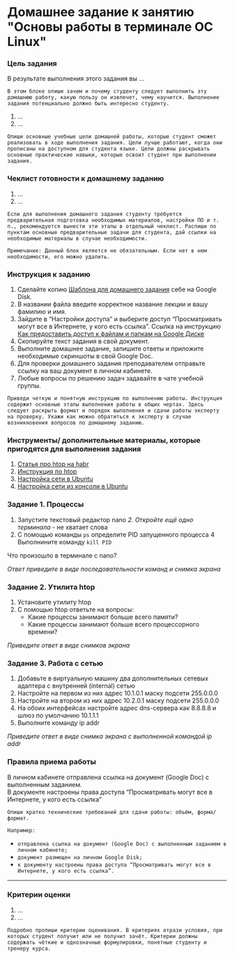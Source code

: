 # Домашнее задание к занятию "Основы работы в терминале ОС Linux"

### Цель задания

В результате выполнения этого задания вы ... 

`В этом блоке опиши зачем и почему студенту следует выполнить эту домашнюю работу, какую пользу он извлечет, чему научится. Выполнение задания потенциально должно быть интересно студенту.`

1. ...
2. ...

`Опиши основные учебные цели домашней работы, которые студент сможет реализовать в ходе выполнения задания. Цели лучше работают, когда они прописаны на доступном для студента языке. Цели должны раскрывать основные практические навыки, которые освоит студент при выполнении задания.`


### Чеклист готовности к домашнему заданию

1. ...
2. ...

`Если для выполнения домашнего задания студенту требуется предварительная подготовка необходимых материалов, настройки ПО и т. п., рекомендуется вынести эти этапы в отдельный чеклист. Распиши по пунктам основные предварительные задачи для студента, дай ссылки на необходимые материалы в случае необходимости.`

`Примечание: Данный блок является не обязательным. Если нет в нем необходимости, его можно удалить.`



### Инструкция к заданию

1. Сделайте копию [Шаблона для домашнего задания](https://docs.google.com/document/d/1youKpKm_JrC0UzDyUslIZW2E2bIv5OVlm_TQDvH5Pvs/edit) себе на Google Disk.
2. В названии файла введите корректное название лекции и вашу фамилию и имя.
3. Зайдите в “Настройки доступа” и выберите доступ “Просматривать могут все в Интернете, у кого есть ссылка”.
 Ссылка на инструкцию [Как предоставить доступ к файлам и папкам на Google Диске](https://support.google.com/docs/answer/2494822?hl=ru&co=GENIE.Platform%3DDesktop)
5. Скопируйте текст задания в свой документ.
6. Выполните домашнее задание, запишите ответы и приложите необходимые скриншоты в свой Google Doc.
7. Для проверки домашнего задания преподавателем отправьте ссылку на ваш документ в личном кабинете.
8. Любые вопросы по решению задач задавайте в чате учебной группы.

`Приведи четкую и понятную инструкцию по выполнению работы. Инструкция содержит основные этапы выполнения работы в общих чертах. Здесь следует раскрыть формат и порядок выполнения и сдачи работы эксперту на проверку. Укажи как можно обратиться к эксперту в случае возникновения вопросов по домашнему заданию.`



### Инструменты/ дополнительные материалы, которые пригодятся для выполнения задания

1. [Статья про htop на habr](https://habr.com/ru/post/316806/)
2. [Инструкция по htop](https://zalinux.ru/?p=3581)
3. [Настройка сети в Ubuntu](https://help.reg.ru/hc/ru/articles/4408047642513-%D0%9A%D0%B0%D0%BA-%D0%BD%D0%B0%D1%81%D1%82%D1%80%D0%BE%D0%B8%D1%82%D1%8C-%D1%81%D0%B5%D1%82%D1%8C-%D0%B2-Ubuntu-16-04)
4. [Настройка сети из консоли в Ubuntu](https://losst.ru/nastrojka-seti-iz-konsoli-ubuntu)


### Задание 1. Процессы

1. Запустите текстовый редактор nano
*2. Откройте ещё одно терминала* - не хватает слова
3. С помощью команды `ps` определите PID запущенного процесса
4 Выполнините команду `kill PID`

Что произошло в терминале с nano?

*Ответ приведите в виде последовательности команд и снимка экрана*

### Задание 2. Утилита htop

1. Установите утилиту htop
2. С помощью htop ответьте на вопросы:
   - Какие процессы занимают больше всего памяти?
   - Какие процессы занимают больше всего процессорного времени?

*Приведите ответ в виде снимков экрана*

### Задание 3. Работа с сетью
    
1. Добавьте в виртуальную машину два дополнительных сетевых адаптера с внутренней (internal) сетью
2. Настройте на первом из них адрес 10.1.0.1 маску подсети 255.0.0.0
3. Настройте на втором из них адрес 10.2.0.1 маску подсети 255.0.0.0
4. На обоих интерфейсах настройте адрес dns-сервера как 8.8.8.8 и шлюз по умолчанию 10.1.1.1
5. Выполните команду ip addr

*Приведите ответ в виде снимка экрана с выполненной командой ip addr*


### Правила приема работы

В личном кабинете отправлена ссылка на документ (Google Doc) с выполненным заданием.  
В документе настроены права доступа “Просматривать могут все в Интернете, у кого есть ссылка”

`Опиши кратко технические требований для сдачи работы: объём, форма/формат.` 

`Например:`
- `отправлена ссылка на документ (Google Doc) с выполненным заданием в личном кабинете;`
- `документ размещен на личном Google Disk;`
- `к документу настроены права доступа “Просматривать могут все в Интернете, у кого есть ссылка”.`

------

### Критерии оценки

1. ...
2. ...

`Подробно пропиши критерии оценивания. В критериях отрази условия, при которых студент получит или не получит зачёт. Критерии должны содержать чёткие и однозначные формулировки, понятные студенту и тренеру курса.`

